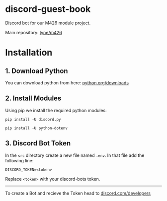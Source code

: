 # discord-guest-book
Discord bot for our M426 module project.

Main repository: [lyne/m426](https://github.com/lyne/m426/)

# Installation
## 1. Download Python
You can download python from here: [python.org/downloads](https://www.python.org/downloads/)

## 2. Install Modules
Using pip we install the required python modules:
```
pip install -U discord.py
```
```
pip install -U python-dotenv
```

## 3. Discord Bot Token
In the `src` directory create a new file named `.env`. In that file add the following line:
```
DISCORD_TOKEN=<token>
```
Replace `<token>` with your discord-bots token.

---

To create a Bot and recieve the Token head to [discord.com/developers](https://discord.com/developers/)
